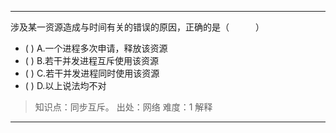 ---
涉及某一资源造成与时间有关的错误的原因，正确的是（　　　）
- ( ) A.一个进程多次申请，释放该资源 
- ( ) B.若干并发进程互斥使用该资源 
- ( ) C.若干并发进程同时使用该资源 
- ( ) D.以上说法均不对

> 知识点：同步互斥。
> 出处：网络
> 难度：1
> 解释

---